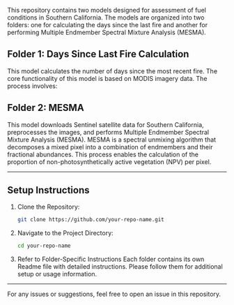 
This repository contains two models designed for assessment of fuel conditions in Southern California. The models are organized into two folders: one for calculating the days since the last fire and another for performing Multiple Endmember Spectral Mixture Analysis (MESMA). 

## Folder 1: **Days Since Last Fire Calculation**

This model calculates the number of days since the most recent fire. The core functionality of this model is based on MODIS imagery data. The process involves:


## Folder 2: **MESMA**

This model downloads Sentinel satellite data for Southern California, preprocesses the images, and performs Multiple Endmember Spectral Mixture Analysis (MESMA). MESMA is a spectral unmixing algorithm that decomposes a mixed pixel into a combination of endmembers and their fractional abundances. This process enables the calculation of the proportion of non-photosynthetically active vegetation (NPV) per pixel.

---

## Setup Instructions

1. Clone the Repository:
   
    ```bash
    git clone https://github.com/your-repo-name.git
    ```

2. Navigate to the Project Directory:
   
    ```bash
    cd your-repo-name
    ```

3. Refer to Folder-Specific Instructions
Each folder contains its own Readme file with detailed instructions. Please follow them for additional setup or usage information.
    
---

For any issues or suggestions, feel free to open an issue in this repository.



